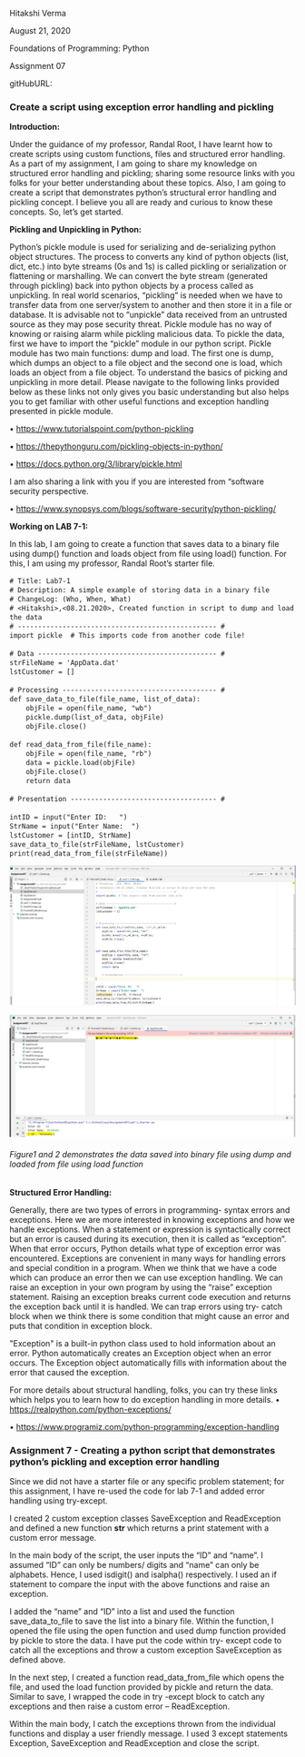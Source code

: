 Hitakshi Verma

August 21, 2020

Foundations of Programming: Python

Assignment 07

gitHubURL:
                                                
  ### Create a script using exception error handling and pickling

**Introduction:**

Under the guidance of my professor, Randal Root, I have learnt how to create scripts using custom functions, files and structured error handling. As a part of my assignment, I am going to share my knowledge on structured error handling and pickling; sharing some resource links with you folks for your better understanding about these topics.
Also, I am going to create a script that demonstrates python’s structural error handling and pickling concept.
I believe you all are ready and curious to know these concepts. So, let’s get started.

**Pickling and Unpickling in Python:**

Python’s pickle module is used for serializing and de-serializing python object structures. The process to converts any kind of python objects (list, dict, etc.) into byte streams (0s and 1s) is called pickling or serialization or flattening or marshalling. We can convert the byte stream (generated through pickling) back into python objects by a process called as unpickling.
In real world scenarios, “pickling” is needed when we have to transfer data from one server/system to another and then store it in a file or database.
It is advisable not to “unpickle” data received from an untrusted source as they may pose security threat. Pickle module has no way of knowing or raising alarm while pickling malicious data.
To pickle the data, first we have to import the “pickle” module in our python script.
Pickle module has two main functions: dump and load. The first one is dump, which dumps an object to a file object and the second one is load, which loads an object from a file object.
To understand the basics of picking and unpickling in more detail. Please navigate to the following links provided below as these links not only gives you basic understanding but also helps you to get familiar with other useful functions and exception handling presented in pickle module.

•	https://www.tutorialspoint.com/python-pickling

•	https://thepythonguru.com/pickling-objects-in-python/ 

•	https://docs.python.org/3/library/pickle.html

I am also sharing a link with you if you are interested from “software security perspective. 

•	https://www.synopsys.com/blogs/software-security/python-pickling/

**Working on LAB 7-1:**

In this lab, I am going to create a function that saves data to a binary file using dump() function and loads object from file using load() function. For this, I am using my professor, Randal Root’s starter file.
```# ------------------------------------------------- #
# Title: Lab7-1
# Description: A simple example of storing data in a binary file
# ChangeLog: (Who, When, What)
# <Hitakshi>,<08.21.2020>, Created function in script to dump and load the data
# ------------------------------------------------- #
import pickle  # This imports code from another code file!

# Data -------------------------------------------- #
strFileName = 'AppData.dat'
lstCustomer = []

# Processing -------------------------------------- #
def save_data_to_file(file_name, list_of_data):
    objFile = open(file_name, "wb")
    pickle.dump(list_of_data, objFile)
    objFile.close()

def read_data_from_file(file_name):
    objFile = open(file_name, "rb")
    data = pickle.load(objFile)
    objFile.close()
    return data

# Presentation ------------------------------------ #

intID = input("Enter ID:   ")
StrName = input("Enter Name:  ")
lstCustomer = [intID, StrName]
save_data_to_file(strFileName, lstCustomer)
print(read_data_from_file(strFileName))
```

![Results of Figure1](https://github.com/hitakshi01/-IntroToProg-Python-Mod07/blob/master/docs/Figure1.png "Results of Figure 1")

![Results of Figure2](https://github.com/hitakshi01/-IntroToProg-Python-Mod07/blob/master/docs/Figure2.png "Results of Figure 2")

###### *Figure1 and 2 demonstrates the data saved into binary file using dump and loaded from file using load function*

**Structured Error Handling:**

Generally, there are two types of errors in programming- syntax errors and exceptions. Here we are more interested in knowing exceptions and how we handle exceptions.
When a statement or expression is syntactically correct but an error is caused during its execution, then it is called as “exception”. When that error occurs, Python details what type of exception error was encountered. Exceptions are convenient in many ways for handling errors and special condition in a program. When we think that we have a code which can produce an error then we can use exception handling. We can raise an exception in your own program by using the “raise” exception statement.
Raising an exception breaks current code execution and returns the exception back until it is handled. We can trap errors using try- catch block when we think there is some condition that might cause an error and puts that condition in exception block.

"Exception" is a built-in python class used to hold information about an error. Python automatically creates an Exception object when an error occurs. The Exception object automatically fills with information about the error that caused the exception.

For more details about structural handling, folks, you can try these links which helps you to learn how to do exception handling in more details. 
•	https://realpython.com/python-exceptions/

•	https://www.programiz.com/python-programming/exception-handling


### Assignment 7 - Creating a python script that demonstrates python’s pickling and exception error handling

Since we did not have a starter file or any specific problem statement; for this assignment, I have re-used the code for lab 7-1 and added error handling using try-except. 

I created 2 custom exception classes SaveException and ReadException and defined a new function __str__ which returns a print statement with a custom error message.

In the main body of the script, the user inputs the “ID” and “name”. I assumed “ID” can only be numbers/ digits and “name” can only be alphabets. Hence, I used isdigit() and isalpha() respectively. I used an if statement to compare the input with the above functions and raise an exception.

I added the “name” and “ID” into a list and used the function save_data_to_file to save the list into a binary file. Within the function, I opened the file using the open function and used dump function provided by pickle to store the data. I have put the code within try- except code to catch all the exceptions and throw a custom exception SaveException as defined above.

In the next step, I created a function read_data_from_file which opens the file, and used the load function provided by pickle and return the data. Similar to save, I wrapped the code in try -except block to catch any exceptions and then raise a custom error – ReadException.

Within the main body, I catch the exceptions thrown from the individual functions and display a user friendly message. I used 3 except statements Exception, SaveException and ReadException and close the script.


